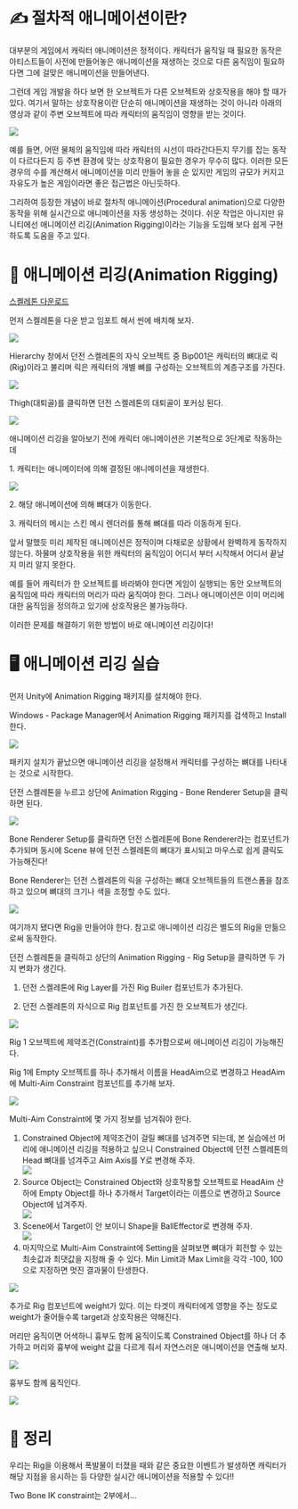 # ✍️ 절차적 애니메이션이란?

대부분의 게임에서 캐릭터 애니메이션은 정적이다. 캐릭터가 움직일 때 필요한 동작은 아티스트들이 사전에 만들어놓은 애니메이션을 재생하는 것으로 다른 움직임이 필요하다면 그에 걸맞은 애니메이션을 만들어낸다. 

그런데 게임 개발을 하다 보면 한 오브젝트가 다른 오브젝트와 상호작용을 해야 할 때가 있다. 여기서 말하는 상호작용이란 단순히 애니메이션을 재생하는 것이 아니라 아래의 영상과 같이 주변 오브젝트에 따라 캐릭터의 움직임이 영향을 받는 것이다.

![](./images/문어다리.gif)

예를 들면, 어떤 물체의 움직임에 따라 캐릭터의 시선이 따라간다든지 무기를 잡는 동작이 다르다든지 등 주변 환경에 맞는 상호작용이 필요한 경우가 무수히 많다. 이러한 모든 경우의 수를 계산해서 애니메이션을 미리 만들어 놓을 순 있지만 게임의 규모가 커지고 자유도가 높은 게임이라면 좋은 접근법은 아닌듯하다.

그리하여 등장한 개념이 바로 절차적 애니메이션(Procedural animation)으로 다양한 동작을 위해 실시간으로 애니메이션을 자동 생성하는 것이다. 쉬운 작업은 아니지만 유니티에선 애니메이션 리깅(Animation Rigging)이라는 기능을 도입해 보다 쉽게 구현하도록 도움을 주고 있다.

# 🍊 애니메이션 리깅(Animation Rigging)

[스켈레톤 다운로드](https://assetstore.unity.com/packages/3d/characters/creatures/dungeon-skeletons-demo-71087?aid=1101lPGj&utm_campaign=unity_affiliate&utm_medium=affiliate&utm_source=partnerize-linkmaker)

먼저 스켈레톤을 다운 받고 임포트 해서 씬에 배치해 보자.

![](./images/스냅샷1.png)

Hierarchy 창에서 던전 스켈레톤의 자식 오브젝트 중 Bip001은 캐릭터의 뼈대로 릭(Rig)이라고 불리며 릭은 캐릭터의 개별 뼈를 구성하는 오브젝트의 계층구조를 가진다. 

![](./images/스냅샷2.png)

Thigh(대퇴골)를 클릭하면 던전 스켈레톤의 대퇴골이 포커싱 된다.

![](./images/스냅샷3.png)

애니메이션 리깅을 알아보기 전에 캐릭터 애니메이션은 기본적으로 3단계로 작동하는데 

1\. 캐릭터는 애니메이터에 의해 결정된 애니메이션을 재생한다.

![](./images/스냅샷4.png)

2\. 해당 애니메이션에 의해 뼈대가 이동한다.

3\. 캐릭터의 메시는 스킨 메시 렌더러를 통해 뼈대를 따라 이동하게 된다. 

앞서 말했듯 미리 제작된 애니메이션은 정적이며 다채로운 상황에서 완벽하게 동작하지 않는다. 하물며 상호작용을 위한 캐릭터의 움직임이 어디서 부터 시작해서 어디서 끝날지 미리 알지 못한다.

예를 들어 캐릭터가 한 오브젝트를 바라봐야 한다면 게임이 실행되는 동안 오브젝트의 움직임에 따라 캐릭터의 머리가 따라 움직여야 한다. 그러나 애니메이션은 이미 머리에 대한 움직임을 정의하고 있기에 상호작용은 불가능하다.

이러한 문제를 해결하기 위한 방법이 바로 애니메이션 리깅이다!

# 🖥️ 애니메이션 리깅 실습

먼저 Unity에 Animation Rigging 패키지를 설치해야 한다.

Windows - Package Manager에서 Animation Rigging 패키지를 검색하고 Install 한다.

![](./images/스냅샷5.png)

패키지 설치가 끝났으면 애니메이션 리깅을 설정해서 캐릭터를 구성하는 뼈대를 나타내는 것으로 시작한다.

던전 스켈레톤을 누르고 상단에 Animation Rigging - Bone Renderer Setup을 클릭하면 된다.

![](./images/스냅샷6.png)

Bone Renderer Setup를 클릭하면 던전 스켈레톤에 Bone Renderer라는 컴포넌트가 추가되며 동시에 Scene 뷰에 던전 스켈레톤의 뼈대가 표시되고 마우스로 쉽게 클릭도 가능해진다!

Bone Renderer는 던전 스켈레톤의 릭을 구성하는 뼈대 오브젝트들의 트랜스폼을 참조하고 있으며 뼈대의 크기나 색을 조정할 수도 있다.

![](./images/스냅샷7.png)

여기까지 됐다면 Rig을 만들어야 한다. 참고로 애니메이션 리깅은 별도의 Rig을 만듦으로써 동작한다.

던전 스켈레톤을 클릭하고 상단의 Animation Rigging - Rig Setup을 클릭하면 두 가지 변화가 생긴다.

1.  던전 스켈레톤에 Rig Layer를 가진 Rig Builer 컴포넌트가 추가된다.  


2.  던전 스켈레톤의 자식으로 Rig 컴포넌트를 가진 한 오브젝트가 생긴다.

![](./images/스냅샷8.png)

Rig 1 오브젝트에 제약조건(Constraint)를 추가함으로써 애니메이션 리깅이 가능해진다.

Rig 1에 Empty 오브젝트를 하나 추가해서 이름을 HeadAim으로 변경하고 HeadAim에 Multi-Aim Constraint 컴포넌트를 추가해 보자. 

![](./images/스냅샷9.png)

Multi-Aim Constraint에 몇 가지 정보를 넘겨줘야 한다.

1.  Constrained Object에 제약조건이 걸릴 뼈대를 넘겨주면 되는데, 본 실습에선 머리에 애니메이션 리깅을 적용하고 싶으니 Constrained Object에 던전 스켈레톤의 Head 뼈대를 넘겨주고 Aim Axis를 Y로 변경해 주자.  
    ![](./images/스냅샷10.png)
2.  Source Object는 Constrained Object와 상호작용할 오브젝트로 HeadAim 산하에 Empty Object를 하나 추가해서 Target이라는 이름으로 변경하고 Source Object에 넘겨주자.  
    ![](./images/스냅샷11.png)
3.  Scene에서 Target이 안 보이니 Shape을 BallEffector로 변경해 주자.  
    ![](./images/스냅샷12.png)
4.  마지막으로 Multi-Aim Constraint에 Setting을 살펴보면 뼈대가 회전할 수 있는 최솟값과 최댓값을 지정해 줄 수 있다. Min Limit과 Max Limit을 각각 -100, 100으로 지정하면 멋진 결과물이 탄생한다.

![](./images/스냅샷13.gif)

추가로 Rig 컴포넌트에 weight가 있다. 이는 타겟이 캐릭터에게 영향을 주는 정도로 weight가 줄어들수록 target과 상호작용은 약해진다. 

머리만 움직이면 어색하니 흉부도 함께 움직이도록 Constrained Object를 하나 더 추가하고 머리와 흉부에 weight 값을 다르게 줘서 자연스러운 애니메이션을 연출해 보자.

![](./images/스냅샷14.gif)

흉부도 함께 움직인다.

![](./images/스냅샷15.gif)

# 📝 정리

우리는 Rig을 이용해서 폭발물이 터졌을 때와 같은 중요한 이벤트가 발생하면 캐릭터가 해당 지점을 응시하는 등 다양한 실시간 애니메이션을 적용할 수 있다!!

Two Bone IK constraint는 2부에서...
